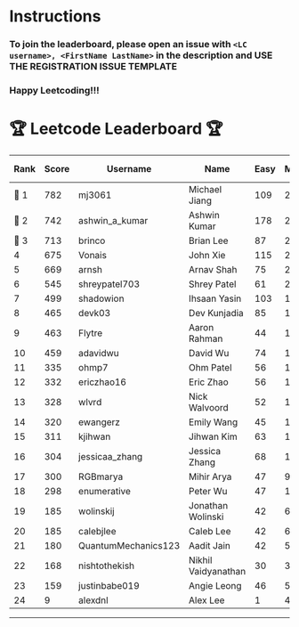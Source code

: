 # Instructions
### To join the leaderboard, please open an issue with `<LC username>, <FirstName LastName>` in the description and USE THE REGISTRATION ISSUE TEMPLATE
### Happy Leetcoding!!!


# 🏆 Leetcode Leaderboard 🏆

| Rank | Score | Username       | Name | Easy | Medium | Hard | Problems Solved |
|------|----------------|-----------------|-------------------|--------------|--------------|--------------|--------------|
| 🥇 1 | 782 | mj3061 | Michael Jiang | 109 | 272 | 43 | 424 |
| 🥈 2 | 742 | ashwin_a_kumar | Ashwin Kumar | 178 | 252 | 20 | 450 |
| 🥉 3 | 713 | brinco | Brian Lee | 87 | 259 | 36 | 382 |
| 4 | 675 | Vonais | John Xie | 115 | 229 | 34 | 378 |
| 5 | 669 | arnsh | Arnav Shah | 75 | 219 | 52 | 346 |
| 6 | 545 | shreypatel703 | Shrey Patel | 61 | 206 | 24 | 291 |
| 7 | 499 | shadowion | Ihsaan Yasin | 103 | 168 | 20 | 291 |
| 8 | 465 | devk03 | Dev Kunjadia | 85 | 175 | 10 | 270 |
| 9 | 463 | Flytre | Aaron Rahman | 44 | 148 | 41 | 233 |
| 10 | 459 | adavidwu | David Wu | 74 | 152 | 27 | 253 |
| 11 | 335 | ohmp7 | Ohm Patel | 56 | 123 | 11 | 190 |
| 12 | 332 | ericzhao16 | Eric Zhao | 56 | 123 | 10 | 189 |
| 13 | 328 | wlvrd | Nick Walvoord | 52 | 126 | 8 | 186 |
| 14 | 320 | ewangerz | Emily Wang | 45 | 109 | 19 | 173 |
| 15 | 311 | kjihwan | Jihwan Kim | 63 | 103 | 14 | 180 |
| 16 | 304 | jessicaa_zhang | Jessica Zhang | 68 | 109 | 6 | 183 |
| 17 | 300 | RGBmarya | Mihir Arya | 47 | 98 | 19 | 164 |
| 18 | 298 | enumerative | Peter Wu | 47 | 106 | 13 | 166 |
| 19 | 185 | wolinskij | Jonathan Wolinski | 42 | 67 | 3 | 112 |
| 20 | 185 | calebjlee | Caleb Lee | 42 | 61 | 7 | 110 |
| 21 | 180 | QuantumMechanics123 | Aadit Jain | 42 | 57 | 8 | 107 |
| 22 | 168 | nishtothekish | Nikhil Vaidyanathan | 30 | 36 | 22 | 88 |
| 23 | 159 | justinbabe019 | Angie Leong | 46 | 52 | 3 | 101 |
| 24 | 9 | alexdnl | Alex Lee | 1 | 4 | 0 | 5 |
---
